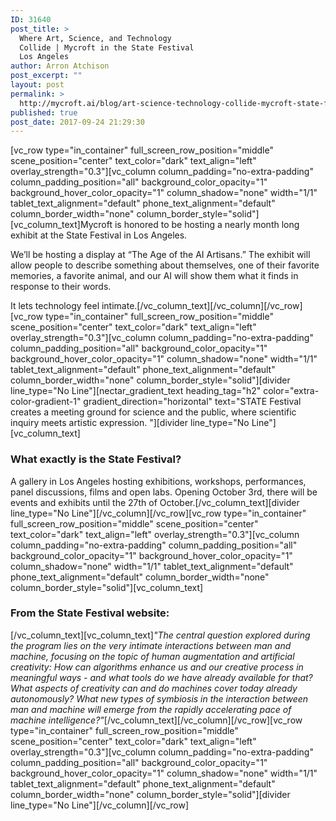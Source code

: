 ```yaml
---
ID: 31640
post_title: >
  Where Art, Science, and Technology
  Collide | Mycroft in the State Festival
  Los Angeles
author: Arron Atchison
post_excerpt: ""
layout: post
permalink: >
  http://mycroft.ai/blog/art-science-technology-collide-mycroft-state-festival-los-angeles/
published: true
post_date: 2017-09-24 21:29:30
---
```

[vc_row type="in_container" full_screen_row_position="middle" scene_position="center" text_color="dark" text_align="left" overlay_strength="0.3"][vc_column column_padding="no-extra-padding" column_padding_position="all" background_color_opacity="1" background_hover_color_opacity="1" column_shadow="none" width="1/1" tablet_text_alignment="default" phone_text_alignment="default" column_border_width="none" column_border_style="solid"][vc_column_text]<span style="font-weight: 400;">Mycroft is honored to be hosting a nearly month long exhibit at the State Festival in Los Angeles.</span>

<span style="font-weight: 400;">We’ll be hosting a display at “The Age of the AI Artisans.” The exhibit will allow people to describe something about themselves, one of their favorite memories, a favorite animal, and our AI will show them what it finds in response to their words.</span>

<span style="font-weight: 400;">It lets technology feel intimate.</span>[/vc_column_text][/vc_column][/vc_row][vc_row type="in_container" full_screen_row_position="middle" scene_position="center" text_color="dark" text_align="left" overlay_strength="0.3"][vc_column column_padding="no-extra-padding" column_padding_position="all" background_color_opacity="1" background_hover_color_opacity="1" column_shadow="none" width="1/1" tablet_text_alignment="default" phone_text_alignment="default" column_border_width="none" column_border_style="solid"][divider line_type="No Line"][nectar_gradient_text heading_tag="h2" color="extra-color-gradient-1" gradient_direction="horizontal" text="STATE Festival creates a meeting ground for science and the public, where scientific inquiry meets artistic expression. "][divider line_type="No Line"][vc_column_text]
<h3>What exactly is the State Festival?</h3>
A gallery in Los Angeles hosting exhibitions, workshops, performances, panel discussions, films and open labs. Opening October 3rd, there will be events and exhibits until the 27th of October.[/vc_column_text][divider line_type="No Line"][/vc_column][/vc_row][vc_row type="in_container" full_screen_row_position="middle" scene_position="center" text_color="dark" text_align="left" overlay_strength="0.3"][vc_column column_padding="no-extra-padding" column_padding_position="all" background_color_opacity="1" background_hover_color_opacity="1" column_shadow="none" width="1/1" tablet_text_alignment="default" phone_text_alignment="default" column_border_width="none" column_border_style="solid"][vc_column_text]
<h3>From the State Festival website:</h3>
[/vc_column_text][vc_column_text]<em>"The central question explored during the program lies on the very intimate interactions between man and machine, focusing on the topic of human augmentation and artificial creativity: How can algorithms enhance us and our creative process in meaningful ways - and what tools do we have already available for that? What aspects of creativity can and do machines cover today already autonomously? What new types of symbiosis in the interaction between man and machine will emerge from the rapidly accelerating pace of machine intelligence?"</em>[/vc_column_text][/vc_column][/vc_row][vc_row type="in_container" full_screen_row_position="middle" scene_position="center" text_color="dark" text_align="left" overlay_strength="0.3"][vc_column column_padding="no-extra-padding" column_padding_position="all" background_color_opacity="1" background_hover_color_opacity="1" column_shadow="none" width="1/1" tablet_text_alignment="default" phone_text_alignment="default" column_border_width="none" column_border_style="solid"][divider line_type="No Line"][/vc_column][/vc_row]